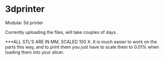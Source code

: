 # 3dprinter
Modular 3d printer

Currently uploading the files, will take couples of days.

***ALL STL'S ARE IN MM, SCALED 100 X.
  It is much easier to work on the parts this way, and to print them you just have to scale them to 0.01% when loading them into your slicer.

